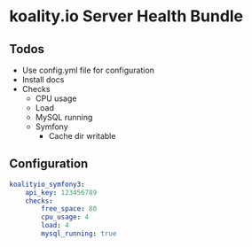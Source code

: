 # koality.io Server Health Bundle

## Todos

- Use config.yml file for configuration
- Install docs
- Checks
  - CPU usage
  - Load
  - MySQL running
  - Symfony
    - Cache dir writable

## Configuration
```yaml
koalityio_symfony3:
    api_key: 123456789
    checks:
        free_space: 80
        cpu_usage: 4
        load: 4
        mysql_running: true
```
